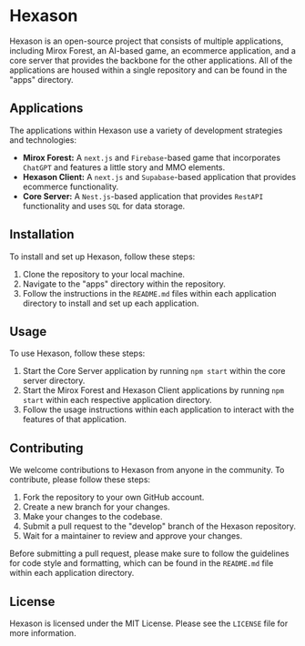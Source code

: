 # Hexason

Hexason is an open-source project that consists of multiple applications, including Mirox Forest, an AI-based game, an ecommerce application, and a core server that provides the backbone for the other applications. All of the applications are housed within a single repository and can be found in the "apps" directory.

## Applications

The applications within Hexason use a variety of development strategies and technologies:

- **Mirox Forest:** A `next.js` and `Firebase`-based game that incorporates `ChatGPT` and features a little story and MMO elements.
- **Hexason Client:** A `next.js` and `Supabase`-based application that provides ecommerce functionality.
- **Core Server:** A `Nest.js`-based application that provides `RestAPI` functionality and uses `SQL` for data storage.

## Installation

To install and set up Hexason, follow these steps:

1. Clone the repository to your local machine.
2. Navigate to the "apps" directory within the repository.
3. Follow the instructions in the `README.md` files within each application directory to install and set up each application.

## Usage

To use Hexason, follow these steps:

1. Start the Core Server application by running `npm start` within the core server directory.
2. Start the Mirox Forest and Hexason Client applications by running `npm start` within each respective application directory.
3. Follow the usage instructions within each application to interact with the features of that application.

## Contributing

We welcome contributions to Hexason from anyone in the community. To contribute, please follow these steps:

1. Fork the repository to your own GitHub account.
2. Create a new branch for your changes.
3. Make your changes to the codebase.
4. Submit a pull request to the "develop" branch of the Hexason repository.
5. Wait for a maintainer to review and approve your changes.

Before submitting a pull request, please make sure to follow the guidelines for code style and formatting, which can be found in the `README.md` file within each application directory.

## License

Hexason is licensed under the MIT License. Please see the `LICENSE` file for more information.
